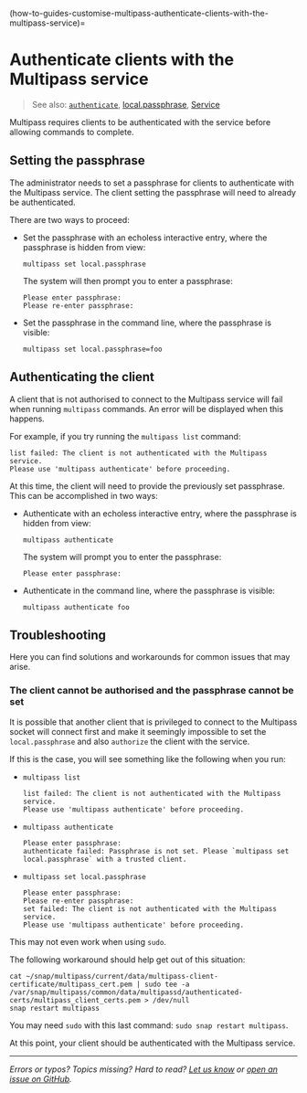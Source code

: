 (how-to-guides-customise-multipass-authenticate-clients-with-the-multipass-service)=
# Authenticate clients with the Multipass service

> See also: [`authenticate`](/reference/command-line-interface/authenticate), [local.passphrase](/reference/settings/local-passphrase), [Service](/explanation/service)

Multipass requires clients to be authenticated with the service before allowing commands to complete.

## Setting the passphrase

The administrator needs to set a passphrase for clients to authenticate with the Multipass service. The client setting the passphrase will need to already be authenticated.

There are two ways to proceed:

* Set the passphrase with an echoless interactive entry, where the passphrase is hidden from view:

   ```{code-block} text
   multipass set local.passphrase
   ```

   The system will then prompt you to enter a passphrase:

   ```{code-block} text
   Please enter passphrase:
   Please re-enter passphrase:
   ```

* Set the passphrase in the command line, where the passphrase is visible:

   ```{code-block} text
   multipass set local.passphrase=foo
   ```

## Authenticating the client

A client that is not authorised to connect to the Multipass service will fail when running `multipass` commands. An error will be displayed when this happens.

For example, if you try running the `multipass list` command:

```{code-block} text
list failed: The client is not authenticated with the Multipass service.
Please use 'multipass authenticate' before proceeding.
```

At this time, the client will need to provide the previously set passphrase. This can be accomplished in two ways:

* Authenticate with an echoless interactive entry, where the passphrase is hidden from view:

    ```{code-block} text
    multipass authenticate
    ```

    The system will prompt you to enter the passphrase:

     ```{code-block} text
    Please enter passphrase:
    ```

* Authenticate in the command line, where the passphrase is visible:

   ```{code-block} text
   multipass authenticate foo
   ```

## Troubleshooting

Here you can find solutions and workarounds for common issues that may arise.

### The client cannot be authorised and the passphrase cannot be set

It is possible that another client that is privileged to connect to the Multipass socket will connect first and make it seemingly impossible to set the `local.passphrase` and also `authorize` the client with the service.

If this is the case, you will see something like the following when you run:

* `multipass list`

  ```{code-block} text
  list failed: The client is not authenticated with the Multipass service.
  Please use 'multipass authenticate' before proceeding.
  ```

* `multipass authenticate`

  ```{code-block} text
  Please enter passphrase:
  authenticate failed: Passphrase is not set. Please `multipass set
  local.passphrase` with a trusted client.
  ```

* `multipass set local.passphrase`

  ```{code-block} text
  Please enter passphrase:
  Please re-enter passphrase:
  set failed: The client is not authenticated with the Multipass service.
  Please use 'multipass authenticate' before proceeding.
  ```

This may not even work when using `sudo`.

The following workaround should help get out of this situation:

```{code-block} text
cat ~/snap/multipass/current/data/multipass-client-certificate/multipass_cert.pem | sudo tee -a /var/snap/multipass/common/data/multipassd/authenticated-certs/multipass_client_certs.pem > /dev/null
snap restart multipass
```

You may need `sudo` with this last command: `sudo snap restart multipass`.

At this point, your client should be authenticated with the Multipass service.

---

*Errors or typos? Topics missing? Hard to read? <a href="https://docs.google.com/forms/d/e/1FAIpQLSd0XZDU9sbOCiljceh3rO_rkp6vazy2ZsIWgx4gsvl_Sec4Ig/viewform?usp=pp_url&entry.317501128=https://canonical.com/multipass/docs/authenticating-clients" target="_blank">Let us know</a> or <a href="https://github.com/canonical/multipass/issues/new/choose" target="_blank">open an issue on GitHub</a>.*

